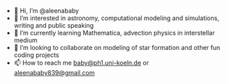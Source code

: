 - 👋 Hi, I’m @aleenababy
- 👀 I’m interested in astronomy, computational modeling and simulations, writing and public speaking
- 🌱 I’m currently learning Mathematica, advection physics in interstellar medium
- 💞️ I’m looking to collaborate on modeling of star formation and other fun coding projects
- 📫 How to reach me baby@ph1.uni-koeln.de or aleenababy839@gmail.com

<!---
aleenababy/aleenababy is a ✨ special ✨ repository because its `README.md` (this file) appears on your GitHub profile.
You can click the Preview link to take a look at your changes.
--->
